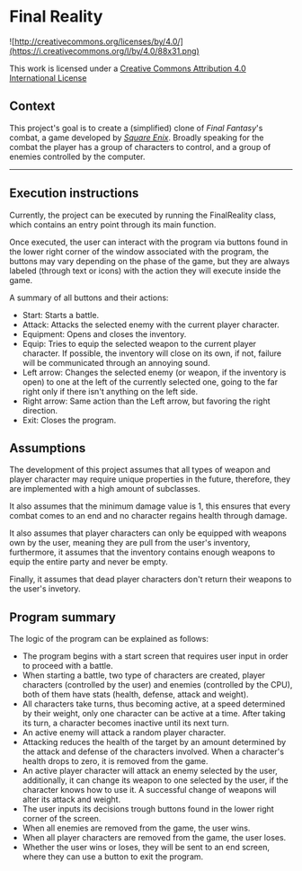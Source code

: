 Final Reality
=============

![http://creativecommons.org/licenses/by/4.0/](https://i.creativecommons.org/l/by/4.0/88x31.png)

This work is licensed under a 
[Creative Commons Attribution 4.0 International License](http://creativecommons.org/licenses/by/4.0/)

Context
-------

This project's goal is to create a (simplified) clone of _Final Fantasy_'s combat, a game developed
by [_Square Enix_](https://www.square-enix.com).
Broadly speaking for the combat the player has a group of characters to control, and a group of 
enemies controlled by the computer.

---

Execution instructions
----------------------
Currently, the project can be executed by running the FinalReality class, which contains an entry point
through its main function.

Once executed, the user can interact with the program via buttons found in the lower right corner of the window
associated with the program, the buttons may vary depending on the phase of the game, but they are always
labeled (through text or icons) with the action they will execute inside the game.

A summary of all buttons and their actions:<br>
- Start: Starts a battle.
- Attack: Attacks the selected enemy with the current player character.
- Equipment: Opens and closes the inventory.
- Equip: Tries to equip the selected weapon to the current player character. If possible, the inventory will close
on its own, if not, failure will be communicated through an annoying sound.
- Left arrow: Changes the selected enemy (or weapon, if the inventory is open) to one at the left of the currently 
selected one, going to the far right only if there isn't anything on the left side.
- Right arrow: Same action than the Left arrow, but favoring the right direction.
- Exit: Closes the program.

Assumptions
-----------
The development of this project assumes that all types of weapon and player character may require
unique properties in the future, therefore, they are implemented with a high amount of subclasses.

It also assumes that the minimum damage value is 1, this ensures that every combat comes to an end
and no character regains health through damage.

It also assumes that player characters can only be equipped with weapons own by the user,
meaning they are pull from the user's inventory, furthermore, it assumes that the inventory
contains enough weapons to equip the entire party and never be empty.

Finally, it assumes that dead player characters don't return their weapons to the user's invetory.

Program summary
---------------
The logic of the program can be explained as follows:<br>
- The program begins with a start screen that requires user input in order to proceed with a battle.
- When starting a battle, two type of characters are created, player characters (controlled by the user) and enemies 
(controlled by the CPU), both of them have stats (health, defense, attack and weight).
- All characters take turns, thus becoming active, at a speed determined by their weight, 
only one character can be active at a time. After taking its turn, a character becomes inactive until its next turn.
- An active enemy will attack a random player character.
- Attacking reduces the health of the target by an amount determined by the attack and defense of the characters 
involved. When a character's health drops to zero, it is removed from the game.
- An active player character will attack an enemy selected by the user, additionally, it can change its weapon
to one selected by the user, if the character knows how to use it. A successful change of weapons will alter its 
attack and weight.
- The user inputs its decisions trough buttons found in the lower right corner of the screen.
- When all enemies are removed from the game, the user wins.
- When all player characters are removed from the game, the user loses.
- Whether the user wins or loses, they will be sent to an end screen, where they can use a button to exit the program.
